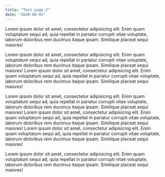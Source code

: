 ```yaml
---
title: "Test page 2"
date: "2020-06-01"
---
```


Lorem ipsum dolor sit amet, consectetur adipisicing elit. Enim quam voluptatum sequi ad, quia repellat in pariatur corrupti vitae voluptate, laborum doloribus rem ducimus itaque ipsam. Similique placeat sequi maiores! 

Lorem ipsum dolor sit amet, consectetur adipisicing elit. Enim quam voluptatum sequi ad, quia repellat in pariatur corrupti vitae voluptate, laborum doloribus rem ducimus itaque ipsam. Similique placeat sequi maiores! Lorem ipsum dolor sit amet, consectetur adipisicing elit. Enim quam voluptatum sequi ad, quia repellat in pariatur corrupti vitae voluptate, laborum doloribus rem ducimus itaque ipsam. Similique placeat sequi maiores!

Lorem ipsum dolor sit amet, consectetur adipisicing elit. Enim quam voluptatum sequi ad, quia repellat in pariatur corrupti vitae voluptate, laborum doloribus rem ducimus itaque ipsam. Similique placeat sequi maiores! Lorem ipsum dolor sit amet, consectetur adipisicing elit. Enim quam voluptatum sequi ad, quia repellat in pariatur corrupti vitae voluptate, laborum doloribus rem ducimus itaque ipsam. Similique placeat sequi maiores! Lorem ipsum dolor sit amet, consectetur adipisicing elit. Enim quam voluptatum sequi ad, quia repellat in pariatur corrupti vitae voluptate, laborum doloribus rem ducimus itaque ipsam. Similique placeat sequi maiores!

Lorem ipsum dolor sit amet, consectetur adipisicing elit. Enim quam voluptatum sequi ad, quia repellat in pariatur corrupti vitae voluptate, laborum doloribus rem ducimus itaque ipsam. Similique placeat sequi maiores!